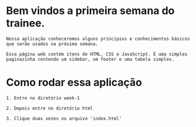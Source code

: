 # Bem vindos a primeira semana do trainee.

    Nessa aplicação conheceremos alguns principios e conhecimentos básicos 
    que serão usados na próxima semana. 
    
    Essa página web contém itens de HTML, CSS e JavaScript. É uma simples 
    paginazinha contendo um sidebar, um footer e uma tabela simples.


# Como rodar essa aplicação

    1. Entre no diretório week-1

    2. Depois entre no diretório html
    
    3. Clique duas vezes no arquivo 'index.html'
